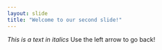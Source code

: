 ```yaml
---
layout: slide
title: "Welcome to our second slide!"
---
```

_This is a text in italics_
Use the left arrow to go back!

